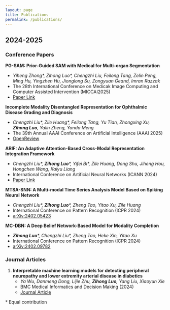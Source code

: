 ```yaml
---
layout: page
title: Publications
permalink: /publications/
---
```


## 2024-2025

### Conference Papers

**PG-SAM: Prior-Guided SAM with Medical for Multi-organ Segmentation**
   - *Yiheng Zhong\*, Zihong Luo\*, Chengzhi Liu, Feilong Tang, Zelin Peng, Ming Hu, Yingzhen Hu, Jionglong Su, Zongyuan Geand, Imran Razzak*
   - The 28th International Conference on Medicak Image Computing and Computer Assisted Intervention (MICCAI2025)
   - [Paper Link](https://arxiv.org/abs/2503.18227)

**Incomplete Modality Disentangled Representation for Ophthalmic Disease Grading and Diagnosis**
   - *Chengzhi Liu\*, Zile Huang\*, Feilong Tang, Yu Tian, Zhongxing Xu, **Zihong Luo**, Yalin Zheng, Yanda Meng*
   - The 39th Annual AAAI Conference on Artificial Intelligence (AAAI 2025)
   - [OpenReview](https://openreview.net/forum?id=IlJw8PAYYS)

 **ARIF: An Adaptive Attention-Based Cross-Modal Representation Integration Framework**
   - *Chengzhi Liu\*, **Zihong Luo**\*, Yifei Bi\*, Zile Huang, Dong Shu, Jiheng Hou, Hongchen Wang, Kaiyu Liang*
   - International Conference on Artificial Neural Networks (ICANN 2024)
   - [Paper Link](https://link.springer.com/chapter/10.1007/978-3-031-72347-6_1)

**MTSA-SNN: A Multi-modal Time Series Analysis Model Based on Spiking Neural Network**
   - *Chengzhi Liu\*, **Zihong Luo**\*, Zheng Tao, Yitao Xu, Zile Huang*
   - International Conference on Pattern Recognition (ICPR 2024)
   - [arXiv:2402.05423](https://arxiv.org/abs/2402.05423)

**MC-DBN: A Deep Belief Network-Based Model for Modality Completion**
   - ***Zihong Luo**\*, Chengzhi Liu\*, Zheng Tao, Heke Xin, Yitao Xu*
   - International Conference on Pattern Recognition (ICPR 2024)
   - [arXiv:2402.09782](https://www.arxiv.org/abs/2402.09782)

### Journal Articles

1. **Interpretable machine learning models for detecting peripheral neuropathy and lower extremity arterial disease in diabetics**
   - *Ya Wu, Danmeng Dong, Lijie Zhu, **Zihong Luo**, Yang Liu, Xiaoyun Xie*
   - BMC Medical Informatics and Decision Making (2024)
   - [Journal Article](https://link.springer.com/article/10.1186/s12911-024-02595-z)

\* Equal contribution 
